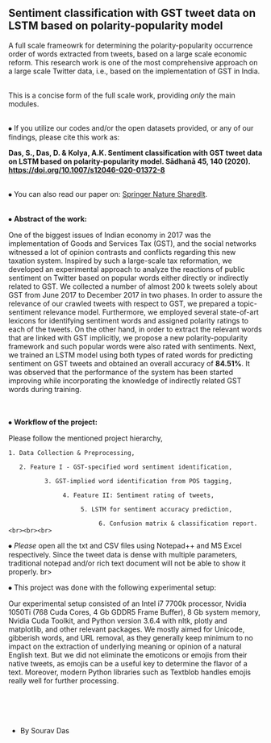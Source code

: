 ## Sentiment classification with GST tweet data on LSTM based on polarity-popularity model


A full scale frameowrk for determining the polarity-popularity occurrence order of words extracted from tweets, based on a large scale economic reform. This research work is one of the most comprehensive approach on a large scale Twitter data, i.e., based on the implementation of GST in India. <br><br>




This is a concise form of the full scale work, providing *only* the main modules. <br><br>



⦁  If you utilize our codes and/or the open datasets provided, or any of our findings, please cite this work as: 

 **Das, S., Das, D. & Kolya, A.K. Sentiment classification with GST tweet data on LSTM 	based on polarity-popularity model. Sādhanā 45, 140 (2020). 	https://doi.org/10.1007/s12046-020-01372-8** <br><br>



⦁  You can also read our paper on: [Springer Nature SharedIt](https://rdcu.be/b4vJw). <br><br>



⦁  **Abstract of the work:**

One of the biggest issues of Indian economy in 2017 was the implementation of Goods and Services Tax (GST), and the social networks witnessed a lot of opinion contrasts and conflicts regarding this new taxation system. Inspired by such a large-scale tax reformation, we developed an experimental approach to analyze the reactions of public sentiment on Twitter based on popular words either directly or indirectly related to GST. We collected a number of almost 200 k tweets solely about GST from June 2017 to December 2017 in two phases. In order to assure the relevance of our crawled tweets with respect to GST, we prepared a topic-sentiment relevance model. Furthermore, we employed several state-of-art lexicons for identifying sentiment words and assigned polarity ratings to each of the tweets. On the other hand, in order to extract the relevant words that are linked with GST implicitly, we propose a new polarity-popularity framework and such popular words were also rated with sentiments. Next, we trained an LSTM model using both types of rated words for predicting sentiment on GST tweets and obtained an overall accuracy of **84.51%**. It was observed that the performance of the system has been started improving while incorporating the knowledge of indirectly related GST words during training. <br><br><br>




⦁  **Workflow of the project:**

Please follow the mentioned project hierarchy,

	1. Data Collection & Preprocessing,
	
	   2. Feature I - GST-specified word sentiment identification,
		
			  3. GST-implied word identification from POS tagging,

				   4. Feature II: Sentiment rating of tweets,

					    5. LSTM for sentiment accuracy prediction,

						     6. Confusion matrix & classification report. <br><br><br>
						     
					     


⦁  *Please* open all the txt and CSV files using Notepad++ and MS Excel respectively. Since the tweet data is dense with multiple parameters, traditional notepad and/or rich text document will not be able to show it properly. br><br>



⦁ This project was done with the following experimental setup:

Our experimental setup consisted of an Intel i7 7700k processor, Nvidia 1050Ti (768 Cuda Cores, 4 Gb GDDR5 Frame Buffer), 8 Gb system memory, Nvidia Cuda Toolkit, and Python version 3.6.4 with nltk, plotly and matplotlib, and other relevant packages. We mostly aimed for Unicode, gibberish words, and URL removal, as they generally keep minimum to no impact on the extraction of underlying meaning or opinion of a natural English text. But we did not eliminate the emoticons or emojis from their native tweets, as emojis can be a useful key to determine the flavor of a text. Moreover, modern Python libraries such as Textblob handles emojis really well for further processing. <br><br><br><br><br>




- By Sourav Das
